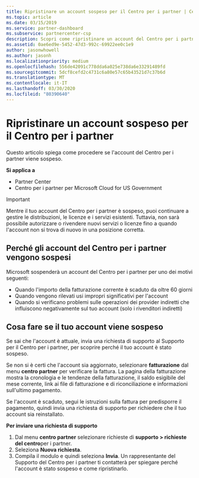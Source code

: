 ```yaml
---
title: Ripristinare un account sospeso per il Centro per i partner | Centro
ms.topic: article
ms.date: 03/15/2019
ms.service: partner-dashboard
ms.subservice: partnercenter-csp
description: Scopri come ripristinare un account del Centro per i partner sospeso, perché si verifica la sospensione e come puoi usare il tuo account durante la sospensione.
ms.assetid: 0ae6ed9e-5452-47d3-992c-69922ee0c1e9
author: jasonwhowell
ms.author: jasonh
ms.localizationpriority: medium
ms.openlocfilehash: 556de42091c778dda6a025e738da6e33291489fd
ms.sourcegitcommit: 5dcf8cefd2c4731c6a80e57c65b43521d7c37b6d
ms.translationtype: MT
ms.contentlocale: it-IT
ms.lasthandoff: 03/30/2020
ms.locfileid: "80390640"
---
```

# <a name="restore-a-suspended-partner-center-account"></a>Ripristinare un account sospeso per il Centro per i partner

Questo articolo spiega come procedere se l'account del Centro per i partner viene sospeso.

**Si applica a**

-  Partner Center
-  Centro per i partner per Microsoft Cloud for US Government


> [!IMPORTANT]  
> Mentre il tuo account del Centro per i partner è sospeso, puoi continuare a gestire le distribuzioni, le licenze e i servizi esistenti. Tuttavia, non sarà possibile autorizzare o rivendere nuovi servizi o licenze fino a quando l'account non si trova di nuovo in una posizione corretta.

## <a name="why-partner-center-accounts-are-suspended"></a>Perché gli account del Centro per i partner vengono sospesi

Microsoft sospenderà un account del Centro per i partner per uno dei motivi seguenti:

- Quando l'importo della fatturazione corrente è scaduto da oltre 60 giorni 
- Quando vengono rilevati usi impropri significativi per l'account
- Quando si verificano problemi sulle operazioni dei provider indiretti che influiscono negativamente sul tuo account (solo i rivenditori indiretti)

## <a name="what-to-do-if-your-account-is-suspended"></a>Cosa fare se il tuo account viene sospeso

Se sai che l'account è attuale, invia una richiesta di supporto al Supporto per il Centro per i partner, per scoprire perché il tuo account è stato sospeso. 

Se non si è certi che l'account sia aggiornato, selezionare **fatturazione** dal menu **centro partner** per verificare la fattura. La pagina della fatturazione mostra la cronologia e le tendenze della fatturazione, il saldo esigibile del mese corrente, link ai file di fatturazione e di riconciliazione e informazioni sull'ultimo pagamento.

Se l'account è scaduto, segui le istruzioni sulla fattura per predisporre il pagamento, quindi invia una richiesta di supporto per richiedere che il tuo account sia reinstallato. 

**Per inviare una richiesta di supporto**

1.  Dal menu **centro partner** selezionare richieste di **supporto > richieste del centro**per i partner.
2.  Seleziona **Nuova richiesta**. 
3.  Compila il modulo e quindi seleziona **Invia**. Un rappresentante del Supporto del Centro per i partner ti contatterà per spiegare perché l'account è stato sospeso e come ripristinarlo.



